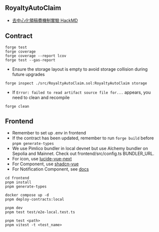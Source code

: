 ## RoyaltyAutoClaim

- [去中心化領稿費機制實驗 HackMD](https://hackmd.io/@nic619/SkZDIp2GJl?utm_source=substack&utm_medium=email)

## Contract

```
forge test
forge coverage
forge coverage --report lcov
forge test --gas-report
```

- Ensure the storage layout is empty to avoid storage collision during future upgrades

```
forge inspect ./src/RoyaltyAutoClaim.sol:RoyaltyAutoClaim storage
```

- If `Error: failed to read artifact source file for...` appears, you need to clean and recompile
```
forge clean
```

## Frontend

- Remember to set up .env in frontend
- If the contract has been updated, remember to run `forge build` before `pnpm generate-types`
- We use Pimlico bundler in local devnet but use Alchemy bundler on Sepolia and Mainnet. Check out frontend/src/config.ts BUNDLER_URL.
- For icon, use [lucide-vue-next](https://lucide.dev/icons)
- For Component, use [shadcn-vue](https://www.shadcn-vue.com/docs/components/accordion.html)
- For Notification Component, see [docs](https://kyvg.github.io/vue3-notification/api/)

```
cd frontend
pnpm install
pnpm generate-types

docker compose up -d
pnpm deploy-contracts:local

pnpm dev
pnpm test test/e2e-local.test.ts

pnpm test <path>
pnpm vitest -t <test_name>
```